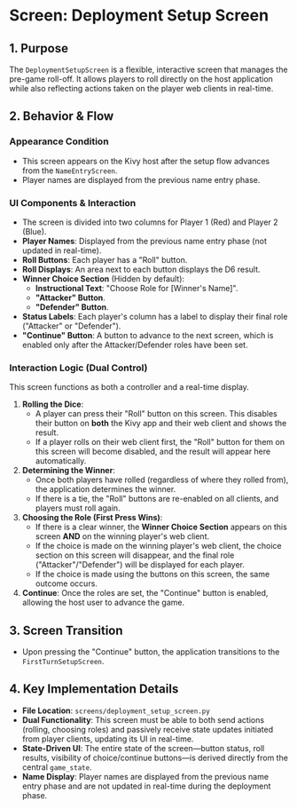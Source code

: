 # Screen: Deployment Setup Screen

## 1. Purpose

The `DeploymentSetupScreen` is a flexible, interactive screen that manages the pre-game roll-off. It allows players to roll directly on the host application while also reflecting actions taken on the player web clients in real-time.

## 2. Behavior & Flow

### Appearance Condition

- This screen appears on the Kivy host after the setup flow advances from the `NameEntryScreen`.
- Player names are displayed from the previous name entry phase.

### UI Components & Interaction

- The screen is divided into two columns for Player 1 (Red) and Player 2 (Blue).
- **Player Names**: Displayed from the previous name entry phase (not updated in real-time).
- **Roll Buttons**: Each player has a "Roll" button.
- **Roll Displays**: An area next to each button displays the D6 result.
- **Winner Choice Section** (Hidden by default):
  - **Instructional Text**: "Choose Role for [Winner's Name]".
  - **"Attacker" Button**.
  - **"Defender" Button**.
- **Status Labels**: Each player's column has a label to display their final role ("Attacker" or "Defender").
- **"Continue" Button**: A button to advance to the next screen, which is enabled only after the Attacker/Defender roles have been set.

### Interaction Logic (Dual Control)

This screen functions as both a controller and a real-time display.

1.  **Rolling the Dice**:
    - A player can press their "Roll" button on this screen. This disables their button on **both** the Kivy app and their web client and shows the result.
    - If a player rolls on their web client first, the "Roll" button for them on this screen will become disabled, and the result will appear here automatically.
2.  **Determining the Winner**:
    - Once both players have rolled (regardless of where they rolled from), the application determines the winner.
    - If there is a tie, the "Roll" buttons are re-enabled on all clients, and players must roll again.
3.  **Choosing the Role (First Press Wins)**:
    - If there is a clear winner, the **Winner Choice Section** appears on this screen **AND** on the winning player's web client.
    - If the choice is made on the winning player's web client, the choice section on this screen will disappear, and the final role ("Attacker"/"Defender") will be displayed for each player.
    - If the choice is made using the buttons on this screen, the same outcome occurs.
4.  **Continue**: Once the roles are set, the "Continue" button is enabled, allowing the host user to advance the game.

## 3. Screen Transition

- Upon pressing the "Continue" button, the application transitions to the `FirstTurnSetupScreen`.

## 4. Key Implementation Details

- **File Location**: `screens/deployment_setup_screen.py`
- **Dual Functionality**: This screen must be able to both send actions (rolling, choosing roles) and passively receive state updates initiated from player clients, updating its UI in real-time.
- **State-Driven UI**: The entire state of the screen—button status, roll results, visibility of choice/continue buttons—is derived directly from the central `game_state`.
- **Name Display**: Player names are displayed from the previous name entry phase and are not updated in real-time during the deployment phase.
